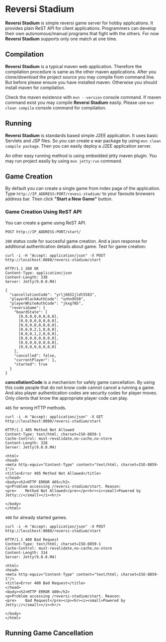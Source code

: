 Reversi Stadium
===============
**Reversi Stadium** is simple reversi game server for hobby applications. It provides plain ReST API for client applications. Programmers can develop their own autonomous/manual programs that fight with the others. For now **Reversi Stadium** supports only one match at one time.

Compilation
-----------
**Reversi Stadium** is a typical maven web application. Therefore the compilation procedure is same as the other maven applications. After you clone/download the project source you may compile from command line. But before please ensure you have installed maven. Otherwise you should install maven for compilation.

Check the maven existence with `mvn --version` console command. If maven command exist you may compile **Reversi Stadium** easily. Please use `mvn clean compile` console command for compilation.

Running
-------
**Reversi Stadium** is standards based simple J2EE application. It uses basic Servlets and JSP files. So you can create a war package by using `mvn clean compile package`. Then you can easily deploy a J2EE application server.

An other easy running method is using embedded jetty maven plugin. You may run project easily by using `mvn jetty:run` command.

Game Creation
-------------
By default you can create a single game from index page of the application. Type `http://IP_ADDRESS:PORT/revesi-stadium/` to your favouite browsers address bar. Then click **"Start a New Game"** button.

### Game Creation Using ReST API

You can create a game using ReST API.

```
POST http://IP_ADDRESS:PORT/start/
```

`200` status code for succesful game creation. And a json response for additional authentication details about game. Test for game creation:


```
curl -i -H "Accept: application/json" -X POST http://localhost:8080/reversi-stadium/start

HTTP/1.1 200 OK
Content-Type: application/json
Content-Length: 330
Server: Jetty(9.0.0.M4)

{
  "cancellationCode": "yrlj6652jldt5583",
  "playerBlackAuthCode": "unhn9550",
  "playerWhiteAuthCode": "jkxg705",
  "reversiGame": {
    "boardState": [
      [0,0,0,0,0,0,0,0],
      [0,0,0,0,0,0,0,0],
      [0,0,0,0,0,0,0,0],
      [0,0,0,2,1,0,0,0],
      [0,0,0,1,2,0,0,0],
      [0,0,0,0,0,0,0,0],
      [0,0,0,0,0,0,0,0],
      [0,0,0,0,0,0,0,0]
    ],
    "cancelled": false,
    "currentPlayer": 1,
    "started": true
  }
}
```

**cancellationCode** is a mechanism for safely game cancellation. By using this code people that do not know code cannot cancel a running a game. And also player authentication codes are security codes for player moves. Only clients that know the appropriate player code can play.

`405` for wrong HTTP methods.

```
curl -i -H "Accept: application/json" -X GET http://localhost:8080/reversi-stadium/start

HTTP/1.1 405 Method Not Allowed
Content-Type: text/html; charset=ISO-8859-1
Cache-Control: must-revalidate,no-cache,no-store
Content-Length: 328
Server: Jetty(9.0.0.M4)

<html>
<head>
<meta http-equiv="Content-Type" content="text/html; charset=ISO-8859-1"/>
<title>Error 405 Method Not Allowed</title>
</head>
<body><h2>HTTP ERROR 405</h2>
<p>Problem accessing /reversi-stadium/start. Reason:
<pre>    Method Not Allowed</pre></p><hr><i><small>Powered by Jetty://</small></i><hr/>

</body>
</html>
```

`400` for already started games.

```
curl -i -H "Accept: application/json" -X POST http://localhost:8080/reversi-stadium/start

HTTP/1.1 400 Bad Request
Content-Type: text/html; charset=ISO-8859-1
Cache-Control: must-revalidate,no-cache,no-store
Content-Length: 314
Server: Jetty(9.0.0.M4)

<html>
<head>
<meta http-equiv="Content-Type" content="text/html; charset=ISO-8859-1"/>
<title>Error 400 Bad Request</title>
</head>
<body><h2>HTTP ERROR 400</h2>
<p>Problem accessing /reversi-stadium/start. Reason:
<pre>    Bad Request</pre></p><hr><i><small>Powered by Jetty://</small></i><hr/>

</body>
</html>
```

Running Game Cancellation
-------------------------





